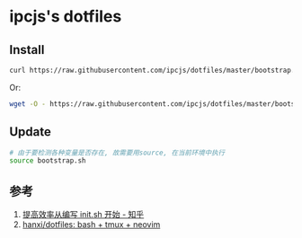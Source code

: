 # ipcjs's dotfiles

## Install

```sh
curl https://raw.githubusercontent.com/ipcjs/dotfiles/master/bootstrap.sh | bash
```

Or:

```sh
wget -O - https://raw.githubusercontent.com/ipcjs/dotfiles/master/bootstrap.sh | bash
```

## Update

```sh
# 由于要检测各种变量是否存在, 故需要用source, 在当前环境中执行
source bootstrap.sh
```

## 参考

1. [提高效率从编写 init.sh 开始 - 知乎](https://zhuanlan.zhihu.com/p/50080614)
2. [hanxi/dotfiles: bash + tmux + neovim](https://github.com/hanxi/dotfiles)